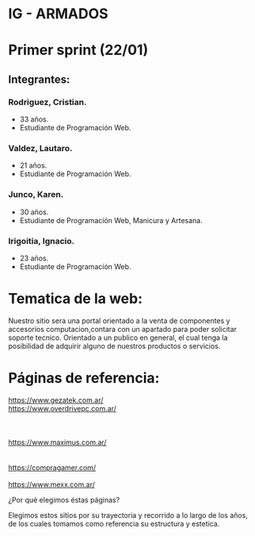 # IG - ARMADOS

# Primer sprint (22/01)

## Integrantes:

### Rodriguez, Cristian.
- 33 años.
- Estudiante de Programación Web.

### Valdez, Lautaro.
- 21 años.
- Estudiante de Programación Web.

### Junco, Karen.
- 30 años.
- Estudiante de Programación Web, Manicura y Artesana.

### Irigoitia, Ignacio.
- 23 años. 
- Estudiante de Programación Web.

# Tematica de la web:

Nuestro sitio sera una portal orientado a la venta de componentes y accesorios computacion,contara con un apartado para poder solicitar soporte tecnico.
Orientado a un publico en general, el cual tenga la posibilidad de adquirir alguno de nuestros productos o servicios.

# Páginas de referencia:

https://www.gezatek.com.ar/ <br>
https://www.overdrivepc.com.ar/<br><br><br><br>
https://www.maximus.com.ar/<br><br><br>
https://compragamer.com/<br><br>
https://www.mexx.com.ar/<br>


¿Por qué elegimos éstas páginas?

Elegimos estos sitios por su trayectoria y recorrido a lo largo de los años, de los cuales tomamos como referencia su estructura y estetica.  
